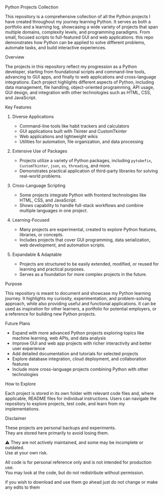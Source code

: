 Python Projects Collection

This repository is a comprehensive collection of all the Python projects I have created throughout my journey learning Python. 
It serves as both a portfolio and a learning log, showcasing a wide variety of projects that span multiple domains, complexity levels, and programming paradigms. 
From small, focused scripts to full-featured GUI and web applications. 
this repo demonstrates how Python can be applied to solve different problems, automate tasks, and build interactive experiences.

Overview

The projects in this repository reflect my progression as a Python developer, starting from foundational scripts and command-line tools, advancing to GUI apps, and finally to web applications and cross-language integrations. 
Each project highlights different aspects of Python, including data management, file handling, object-oriented programming, API usage, GUI design, and integration with other technologies such as HTML, CSS, and JavaScript.

Key Features

1. Diverse Applications

   * Command-line tools like habit trackers and calculators
   * GUI applications built with Tkinter and CustomTkinter
   * Web applications and lightweight wikis
   * Utilities for automation, file organization, and data processing

2. Extensive Use of Packages

   * Projects utilize a variety of Python packages, including `pytubefix`, `CustomTkinter`, `json`, `os`, `threading`, and more.
   * Demonstrates practical application of third-party libraries for solving real-world problems.

3. Cross-Language Scripting

   * Some projects integrate Python with frontend technologies like HTML, CSS, and JavaScript.
   * Shows capability to handle full-stack workflows and combine multiple languages in one project.

4. Learning-Focused

   * Many projects are experimental, created to explore Python features, libraries, or concepts.
   * Includes projects that cover GUI programming, data serialization, web development, and automation scripts.

5. Expandable & Adaptable

   * Projects are structured to be easily extended, modified, or reused for learning and practical purposes.
   * Serves as a foundation for more complex projects in the future.

Purpose

This repository is meant to document and showcase my Python learning journey. 
It highlights my curiosity, experimentation, and problem-solving approach, while also providing useful and functional applications. 
It can be used as inspiration for other learners, a portfolio for potential employers, or a reference for building new Python projects.

Future Plans

* Expand with more advanced Python projects exploring topics like machine learning, web APIs, and data analysis
* Improve GUI and web app projects with richer interactivity and better user experience
* Add detailed documentation and tutorials for selected projects
* Explore database integration, cloud deployment, and collaboration features
* Include more cross-language projects combining Python with other technologies

How to Explore

Each project is stored in its own folder with relevant code files and, where applicable, README files for individual instructions. 
Users can navigate the repository to explore projects, test code, and learn from my implementations.

Disclaimer

These projects are personal backups and experiments.  
They are stored here primarily to avoid losing them.  

⚠️ They are not actively maintained, and some may be incomplete or outdated.  
Use at your own risk.  

All code is for personal reference only and is not intended for production use.  
You may look at the code, but do not redistribute without permission.

if you wish to download and use them go ahead just do not change or make any edits to them 


